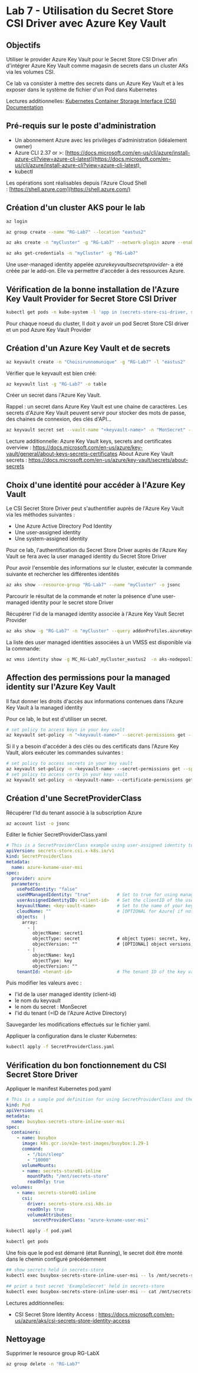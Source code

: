 # Lab 7 - Utilisation du Secret Store CSI Driver avec Azure Key Vault

## Objectifs
Utiliser le  provider Azure Key Vault pour le Secret Store CSI Driver afin d'intégrer Azure Key Vault comme magasin de secrets dans un cluster AKs via les volumes CSI.

Ce lab va consister à mettre des secrets dans un Azure Key Vault et à les exposer dans le système de fichier d'un Pod dans Kubernetes

Lectures additionnelles:
[Kubernetes Container Storage Interface (CSI) Documentation](https://kubernetes-csi.github.io/docs/#kubernetes-container-storage-interface-csi-documentation)

## Pré-requis sur le poste d'administration

-   Un abonnement Azure avec les privilèges d'administration (idéalement owner)
-   Azure CLI 2.37 or >: [https://docs.microsoft.com/en-us/cli/azure/install-azure-cli?view=azure-cli-latest](https://docs.microsoft.com/en-us/cli/azure/install-azure-cli?view=azure-cli-latest) 
-   kubectl

Les opérations sont réalisables depuis l'Azure Cloud Shell : [https://shell.azure.com](https://shell.azure.com/)

## Création d'un cluster AKS pour le lab

```bash
az login

az group create --name "RG-Lab7" --location "eastus2"

az aks create -n "myCluster" -g "RG-Lab7" --network-plugin azure --enable-addons azure-keyvault-secrets-provider --enable-managed-identity --generate-ssh-keys --location "eastus2"  

az aks get-credentials -n "myCluster" -g "RG-Lab7" 
```

Une user-managed identity appelée *azurekeyvaultsecretsprovider-*  a été créée par le add-on. Elle va permettre d'accéder à des ressources Azure.

## Vérification de la bonne installation de l'Azure Key Vault Provider for Secret Store CSI Driver
```bash
kubectl get pods -n kube-system -l 'app in (secrets-store-csi-driver, secrets-store-provider-azure)' -o wide
```

Pour chaque noeud du cluster, Il doit y avoir un pod Secret Store CSI driver et un pod Azure Key Vault Provider 

## Création d'un Azure Key Vault et de secrets

```bash 
az keyvault create -n "Choisirunnomunique" -g "RG-Lab7" -l "eastus2"
```

Vérifier que le keyvault est bien créé:

```bash
az keyvault list -g "RG-Lab7" -o table
```

Créer un secret dans l'Azure Key Vault. 

Rappel : un secret dans Azure Key Vault est une chaine de caractères. Les secrets d'Azure Key Vault peuvent servir pour stocker des mots de passe, des chaines de connexion, des clés d'API... 

```bash
az keyvault secret set --vault-name "<keyvault-name>" -n "MonSecret" --value "SaisirIciunSecret"
```

Lecture additionnelle:
Azure Key Vault keys, secrets and certificates overview : https://docs.microsoft.com/en-us/azure/key-vault/general/about-keys-secrets-certificates
About Azure Key Vault secrets : https://docs.microsoft.com/en-us/azure/key-vault/secrets/about-secrets

## Choix d'une identité pour accéder à l'Azure Key Vault
Le CSI Secret Store Driver peut s'authentifier auprès de l'Azure Key Vault via les méthodes suivantes :
- Une Azure Active Directory Pod Identity
- Une user-assigned identity
- Une system-assigned identity

Pour ce lab, l'authentification du Secret Store Driver auprès de l'Azure Key Vault se fera avec la user managed identity du Secret Store Driver

Pour avoir l'ensemble des informations sur le cluster, exécuter la commande suivante et rechercher les différentes identités 

```bash
az aks show --resource-group "RG-Lab7" --name "myCluster" -o jsonc
```

Parcourir le résultat de la commande et noter la présence d'une user-managed identity pour le secret store Driver

Récupérer l'id de la managed identity associée à l'Azure Key Vault Secret Provider

```bash
az aks show -g "RG-Lab7" -n "myCluster" --query addonProfiles.azureKeyvaultSecretsProvider.identity.clientId -o tsv
```

La liste des user managed identities associées à un VMSS est disponible via la commande:

```bash
az vmss identity show -g MC_RG-Lab7_myCluster_eastus2  -n aks-nodepool1-XXXXXXX-vmss -o jsonc
```



## Affection des permissions pour la managed identity sur l'Azure Key Vault

Il faut donner les droits d'accès aux informations contenues dans l'Azure Key Vault à la managed identity

Pour ce lab, le but est d'utiliser un secret.

```bash
# set policy to access keys in your key vault
az keyvault set-policy -n "<keyvault-name>" --secret-permissions get --spn "<identity-client-id>"
```

Si il y a besoin d'accéder à des clés ou des certificats dans l'Azure Key Vault, alors exécuter les commandes suivantes :

```bash
# set policy to access secrets in your key vault
az keyvault set-policy -n <keyvault-name> --secret-permissions get --spn <identity-client-id>
# set policy to access certs in your key vault
az keyvault set-policy -n <keyvault-name> --certificate-permissions get --spn <identity-client-id>
```

## Création d'une SecretProviderClass

Récupérer l'Id du tenant associé à la subscription Azure

```bash
az account list -o jsonc
```

Editer le fichier SecretProviderClass.yaml  

```yml
# This is a SecretProviderClass example using user-assigned identity to access your key vault
apiVersion: secrets-store.csi.x-k8s.io/v1
kind: SecretProviderClass
metadata:
  name: azure-kvname-user-msi
spec:
  provider: azure
  parameters:
    usePodIdentity: "false"
    useVMManagedIdentity: "true"          # Set to true for using managed identity
    userAssignedIdentityID: <client-id>   # Set the clientID of the user-assigned managed identity to use
    keyvaultName: <key-vault-name>        # Set to the name of your key vault
    cloudName: ""                         # [OPTIONAL for Azure] if not provided, the Azure environment defaults to AzurePublicCloud
    objects:  |
      array:
        - |
          objectName: secret1
          objectType: secret              # object types: secret, key, or cert
          objectVersion: ""               # [OPTIONAL] object versions, default to latest if empty
        - |
          objectName: key1
          objectType: key
          objectVersion: ""
    tenantId: <tenant-id>                 # The tenant ID of the key vault
```

Puis modifier les valeurs avec :
- l'id de la user managed identity (client-id)
- le nom du keyvault
- le nom du secret : MonSecret
- l'id du tenant (=ID de l'Azure Active Directory)

Sauvegarder les modifications effectués sur le fichier yaml.

Appliquer la configuration dans le cluster Kubernetes:

```bash
kubectl apply -f SecretProviderClass.yaml
```

## Vérification du bon fonctionnement du CSI Secret Store Driver

Appliquer le manifest Kubernetes pod.yaml


```yaml
# This is a sample pod definition for using SecretProviderClass and the user-assigned identity to access your key vault
kind: Pod
apiVersion: v1
metadata:
  name: busybox-secrets-store-inline-user-msi
spec:
  containers:
    - name: busybox
      image: k8s.gcr.io/e2e-test-images/busybox:1.29-1
      command:
        - "/bin/sleep"
        - "10000"
      volumeMounts:
      - name: secrets-store01-inline
        mountPath: "/mnt/secrets-store"
        readOnly: true
  volumes:
    - name: secrets-store01-inline
      csi:
        driver: secrets-store.csi.k8s.io
        readOnly: true
        volumeAttributes:
          secretProviderClass: "azure-kvname-user-msi"
```


```bash 
kubectl apply -f pod.yaml 

kubectl get pods
```

Une fois que le pod est démarré (état Running), le secret doit être monté dans le chemin configuré précédemment

```bash
## show secrets held in secrets-store
kubectl exec busybox-secrets-store-inline-user-msi -- ls /mnt/secrets-store/

## print a test secret 'ExampleSecret' held in secrets-store
kubectl exec busybox-secrets-store-inline-user-msi -- cat /mnt/secrets-store/MonSecret
```

Lectures additionnelles:
- CSI Secret Store Identity Access : https://docs.microsoft.com/en-us/azure/aks/csi-secrets-store-identity-access

## Nettoyage 
Supprimer le resource group RG-LabX

```bash
az group delete -n "RG-Lab7"
```
